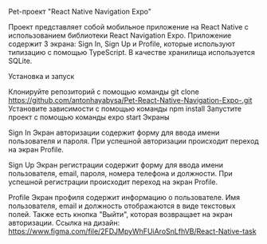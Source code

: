 Pet-проект "React Native Navigation Expo"

Проект представляет собой мобильное приложение на React Native с использованием библиотеки React Navigation Expo. Приложение содержит 3 экрана: Sign In, Sign Up и Profile, которые используют типизацию с помощью TypeScript. В качестве хранилища используется SQLite.

Установка и запуск

Клонируйте репозиторий с помощью команды git clone https://github.com/antonhayabysa/Pet-React-Native-Navigation-Expo-.git
Установите зависимости с помощью команды npm install
Запустите проект с помощью команды expo start
Экраны

Sign In
Экран авторизации содержит форму для ввода имени пользователя и пароля. При успешной авторизации происходит переход на экран Profile.

Sign Up
Экран регистрации содержит форму для ввода имени пользователя, email, пароля, номера телефона и должности. При успешной регистрации происходит переход на экран Profile.

Profile
Экран профиля содержит информацию о пользователе. Имя пользователя, email и должность отображаются в виде текстовых полей. Также есть кнопка "Выйти", которая возвращает на экран авторизации. 
Ссылка на дизайн: https://www.figma.com/file/2FDJMpyWhFUiAroSnLfhVB/React-Native-task

